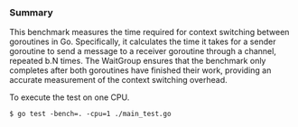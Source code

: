 ### Summary
This benchmark measures the time required for context switching between goroutines in Go. Specifically, it calculates the time it takes for a sender goroutine to send a message to a receiver goroutine through a channel, repeated b.N times. The WaitGroup ensures that the benchmark only completes after both goroutines have finished their work, providing an accurate measurement of the context switching overhead.

To execute the test on one CPU.
```
$ go test -bench=. -cpu=1 ./main_test.go
```